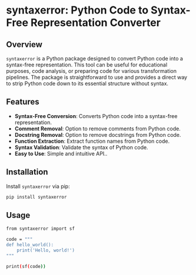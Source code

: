 # syntaxerror: Python Code to Syntax-Free Representation Converter

## Overview

`syntaxerror` is a Python package designed to convert Python code into a syntax-free representation. This tool can be useful for educational purposes, code analysis, or preparing code for various transformation pipelines. The package is straightforward to use and provides a direct way to strip Python code down to its essential structure without syntax.

## Features

- **Syntax-Free Conversion**: Converts Python code into a syntax-free representation.
- **Comment Removal**: Option to remove comments from Python code.
- **Docstring Removal**: Option to remove docstrings from Python code.
- **Function Extraction**: Extract function names from Python code.
- **Syntax Validation**: Validate the syntax of Python code.
- **Easy to Use**: Simple and intuitive API..

## Installation

Install `syntaxerror` via pip:

```sh
pip install syntaxerror
```
## Usage

```sh
from syntaxerror import sf

code = """
def hello_world():
    print('Hello, world!')
"""

print(sf(code))

```
